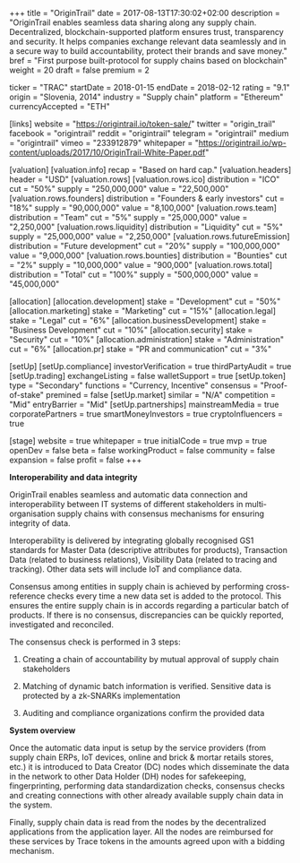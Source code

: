 +++
title = "OriginTrail"
date = 2017-08-13T17:30:02+02:00
description = "OriginTrail enables seamless data sharing along any supply chain. Decentralized, blockchain-supported platform ensures trust, transparency and security. It helps companies exchange relevant data seamlessly and in a secure way to build accountability, protect their brands and save money."
bref = "First purpose built-protocol for supply chains based on blockchain"
weight = 20
draft = false
premium = 2

ticker = "TRAC"
startDate = 2018-01-15
endDate = 2018-02-12
rating = "9.1"
origin = "Slovenia, 2014"
industry = "Supply chain"
platform = "Ethereum"
currencyAccepted = "ETH"

[links]
  website = "https://origintrail.io/token-sale/"
  twitter = "origin_trail"
  facebook = "origintrail"
  reddit = "origintrail"
  telegram = "origintrail"
  medium = "origintrail"
  vimeo = "233912879"
  whitepaper = "https://origintrail.io/wp-content/uploads/2017/10/OriginTrail-White-Paper.pdf"

[valuation]
  [valuation.info]
    recap = "Based on hard cap."
  [valuation.headers]
    header = "USD"
  [valuation.rows]
    [valuation.rows.ico]
      distribution = "ICO"
      cut = "50%"
      supply = "250,000,000"
      value = "22,500,000"
    [valuation.rows.founders]
      distribution = "Founders & early investors"
      cut = "18%"
      supply = "90,000,000"
      value = "8,100,000"
    [valuation.rows.team]
      distribution = "Team"
      cut = "5%"
      supply = "25,000,000"
      value = "2,250,000"
    [valuation.rows.liquidity]
      distribution = "Liquidity"
      cut = "5%"
      supply = "25,000,000"
      value = "2,250,000"
    [valuation.rows.futureEmission]
      distribution = "Future development"
      cut = "20%"
      supply = "100,000,000"
      value = "9,000,000"
    [valuation.rows.bounties]
      distribution = "Bounties"
      cut = "2%"
      supply = "10,000,000"
      value = "900,000"
    [valuation.rows.total]
      distribution = "Total"
      cut = "100%"
      supply = "500,000,000"
      value = "45,000,000"

[allocation]
  [allocation.development]
    stake = "Development"
    cut = "50%"
  [allocation.marketing]
    stake = "Marketing"
    cut = "15%"
  [allocation.legal]
    stake = "Legal"
    cut = "6%"
  [allocation.businessDevelopment]
    stake = "Business Development"
    cut = "10%"
  [allocation.security]
    stake = "Security"
    cut = "10%"
  [allocation.administration]
    stake = "Administration"
    cut = "6%"
  [allocation.pr]
    stake = "PR and communication"
    cut = "3%"


[setUp]
  [setUp.compliance]
    investorVerification = true
    thirdPartyAudit = true
  [setUp.trading]
    exchangeListing = false
    walletSupport = true
  [setUp.token]
    type = "Secondary"
    functions = "Currency, Incentive"
    consensus = "Proof-of-stake"
    premined = false
  [setUp.market]
    similar = "N/A"
    competition = "Mid"
    entryBarrier = "Mid"
  [setUp.partnerships]
    mainstreamMedia = true
    corporatePartners = true
    smartMoneyInvestors = true
    cryptoInfluencers = true

[stage]
  website = true
  whitepaper = true
  initialCode = true
  mvp = true
  openDev = false
  beta = false
  workingProduct = false
  community = false
  expansion = false
  profit = false
+++


**Interoperability and data integrity**

OriginTrail enables seamless and automatic data connection and
interoperability between IT systems of different stakeholders in
multi-organisation supply chains with consensus mechanisms for
ensuring integrity of data.  

Interoperability is delivered by integrating globally recognised
GS1 standards for Master Data (descriptive attributes for
products), Transaction Data (related to business relations),
Visibility Data (related to tracing and tracking). Other data sets will
include IoT and compliance data.  

Consensus among entities in supply chain is achieved by
performing cross-reference checks every time a new data set is
added to the protocol. This ensures the entire supply chain is in
accords regarding a particular batch of products. If there is no
consensus, discrepancies can be quickly reported, investigated
and reconciled.  

The consensus check is performed in 3 steps:

1. Creating a chain of accountability by mutual approval of supply chain stakeholders

2. Matching of dynamic batch information is verified. Sensitive data is protected by a zk-SNARKs implementation

3. Auditing and compliance organizations confirm the
provided data

**System overview**

Once the automatic data input is setup by the service providers
(from supply chain ERPs, IoT devices, online and brick & mortar
retails stores, etc.) it is introduced to Data Creator (DC) nodes
which disseminate the data in the network to other Data Holder
(DH) nodes for safekeeping, fingerprinting, performing data
standardization checks, consensus checks and creating
connections with other already available supply chain data in the
system.  

Finally, supply chain data is read from the nodes by the
decentralized applications from the application layer. All the nodes
are reimbursed for these services by Trace tokens in the amounts
agreed upon with a bidding mechanism.
